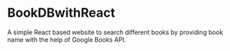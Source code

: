 # BookDBwithReact
A simple React based website to search different books by providing book name with the help of Google Books API.
